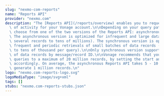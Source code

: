 ```yaml
---
slug: "nexmo-com-reports"
name: "Reports API"
provider: "nexmo.com"
description: "The [Reports API](/reports/overview) enables you to request a report\
  \ of activity for your Vonage account.\n\nDepending on your query pattern, you can\
  \ choose from one of the two versions of the Reports API: asynchronous and synchronous.\
  \ The asynchronous version is optimized for infrequent and large data queries (from\
  \ several records to tens of millions). The synchronous version is optimized for\
  \ frequent and periodic retrievals of small batches of data records (from one record\
  \ to tens of thousand per query).\n\nOnly synchronous version supports retrival\
  \ of data records by message/record ID.\n\nVonage recommends that you limit asynchronous\
  \ queries to a maximum of 20 million records, by setting the start and end dates\
  \ accordingly. On average, the asynchronous Reports API takes 5 - 10 minutes to\
  \ generate 1 million records.\n"
logo: "nexmo.com-reports-logo.svg"
logoMediaType: "image/svg+xml"
tags: []
stubs: "nexmo.com-reports-stubs.json"
---
```


